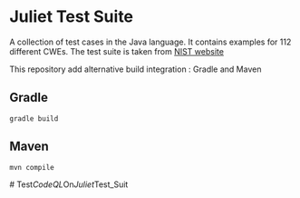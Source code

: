 # Juliet Test Suite

A collection of test cases in the Java language. It contains examples for 112 different CWEs. 
The test suite is taken from [NIST website](https://samate.nist.gov/SRD/testsuite.php)

This repository add alternative build integration : Gradle and Maven

## Gradle

```
gradle build
```

## Maven

```
mvn compile
```
#   T e s t _ C o d e Q L _ O n _ J u l i e t _ T e s t _ S u i t  
 